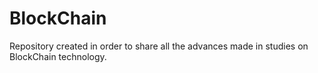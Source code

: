# BlockChain
Repository created in order to share all the advances made in studies on BlockChain technology.

